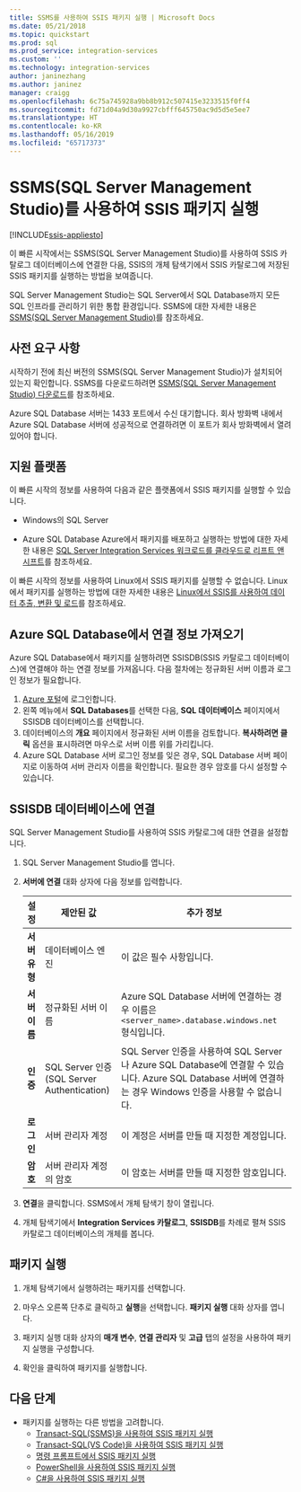 ```yaml
---
title: SSMS를 사용하여 SSIS 패키지 실행 | Microsoft Docs
ms.date: 05/21/2018
ms.topic: quickstart
ms.prod: sql
ms.prod_service: integration-services
ms.custom: ''
ms.technology: integration-services
author: janinezhang
ms.author: janinez
manager: craigg
ms.openlocfilehash: 6c75a745928a9bb8b912c507415e3233515f0ff4
ms.sourcegitcommit: fd71d04a9d30a9927cbfff645750ac9d5d5e5ee7
ms.translationtype: HT
ms.contentlocale: ko-KR
ms.lasthandoff: 05/16/2019
ms.locfileid: "65717373"
---
```

# <a name="run-an-ssis-package-with-sql-server-management-studio-ssms"></a>SSMS(SQL Server Management Studio)를 사용하여 SSIS 패키지 실행

[!INCLUDE[ssis-appliesto](../includes/ssis-appliesto-ssvrpluslinux-asdb-asdw-xxx.md)]


이 빠른 시작에서는 SSMS(SQL Server Management Studio)를 사용하여 SSIS 카탈로그 데이터베이스에 연결한 다음, SSIS의 개체 탐색기에서 SSIS 카탈로그에 저장된 SSIS 패키지를 실행하는 방법을 보여줍니다.

SQL Server Management Studio는 SQL Server에서 SQL Database까지 모든 SQL 인프라를 관리하기 위한 통합 환경입니다. SSMS에 대한 자세한 내용은 [SSMS(SQL Server Management Studio)](../ssms/sql-server-management-studio-ssms.md)를 참조하세요.

## <a name="prerequisites"></a>사전 요구 사항

시작하기 전에 최신 버전의 SSMS(SQL Server Management Studio)가 설치되어 있는지 확인합니다. SSMS를 다운로드하려면 [SSMS(SQL Server Management Studio) 다운로드](https://docs.microsoft.com/sql/ssms/download-sql-server-management-studio-ssms)를 참조하세요.

Azure SQL Database 서버는 1433 포트에서 수신 대기합니다. 회사 방화벽 내에서 Azure SQL Database 서버에 성공적으로 연결하려면 이 포트가 회사 방화벽에서 열려 있어야 합니다.

## <a name="supported-platforms"></a>지원 플랫폼

이 빠른 시작의 정보를 사용하여 다음과 같은 플랫폼에서 SSIS 패키지를 실행할 수 있습니다.

-   Windows의 SQL Server

-   Azure SQL Database Azure에서 패키지를 배포하고 실행하는 방법에 대한 자세한 내용은 [SQL Server Integration Services 워크로드를 클라우드로 리프트 앤 시프트](lift-shift/ssis-azure-lift-shift-ssis-packages-overview.md)를 참조하세요.

이 빠른 시작의 정보를 사용하여 Linux에서 SSIS 패키지를 실행할 수 없습니다. Linux에서 패키지를 실행하는 방법에 대한 자세한 내용은 [Linux에서 SSIS를 사용하여 데이터 추출, 변환 및 로드](../linux/sql-server-linux-migrate-ssis.md)를 참조하세요.

## <a name="for-azure-sql-database-get-the-connection-info"></a>Azure SQL Database에서 연결 정보 가져오기

Azure SQL Database에서 패키지를 실행하려면 SSISDB(SSIS 카탈로그 데이터베이스)에 연결해야 하는 연결 정보를 가져옵니다. 다음 절차에는 정규화된 서버 이름과 로그인 정보가 필요합니다.

1. [Azure 포털](https://portal.azure.com/)에 로그인합니다.
2. 왼쪽 메뉴에서 **SQL Databases**를 선택한 다음, **SQL 데이터베이스** 페이지에서 SSISDB 데이터베이스를 선택합니다. 
3. 데이터베이스의 **개요** 페이지에서 정규화된 서버 이름을 검토합니다. **복사하려면 클릭** 옵션을 표시하려면 마우스로 서버 이름 위를 가리킵니다. 
4. Azure SQL Database 서버 로그인 정보를 잊은 경우, SQL Database 서버 페이지로 이동하여 서버 관리자 이름을 확인합니다. 필요한 경우 암호를 다시 설정할 수 있습니다.

## <a name="connect-to-the-ssisdb-database"></a>SSISDB 데이터베이스에 연결

SQL Server Management Studio를 사용하여 SSIS 카탈로그에 대한 연결을 설정합니다. 

1. SQL Server Management Studio를 엽니다.

2. **서버에 연결** 대화 상자에 다음 정보를 입력합니다.

   | 설정       | 제안된 값 | 추가 정보 | 
   | ------------ | ------------------ | ------------------------------------------------- | 
   | **서버 유형** | 데이터베이스 엔진 | 이 값은 필수 사항입니다. |
   | **서버 이름** | 정규화된 서버 이름 | Azure SQL Database 서버에 연결하는 경우 이름은 `<server_name>.database.windows.net` 형식입니다. |
   | **인증** | SQL Server 인증(SQL Server Authentication) | SQL Server 인증을 사용하여 SQL Server나 Azure SQL Database에 연결할 수 있습니다. Azure SQL Database 서버에 연결하는 경우 Windows 인증을 사용할 수 없습니다. |
   | **로그인** | 서버 관리자 계정 | 이 계정은 서버를 만들 때 지정한 계정입니다. |
   | **암호** | 서버 관리자 계정의 암호 | 이 암호는 서버를 만들 때 지정한 암호입니다. |

3. **연결**을 클릭합니다. SSMS에서 개체 탐색기 창이 열립니다. 

4. 개체 탐색기에서 **Integration Services 카탈로그**, **SSISDB**를 차례로 펼쳐 SSIS 카탈로그 데이터베이스의 개체를 봅니다.

## <a name="run-a-package"></a>패키지 실행

1. 개체 탐색기에서 실행하려는 패키지를 선택합니다.

2. 마우스 오른쪽 단추로 클릭하고 **실행**을 선택합니다. **패키지 실행** 대화 상자를 엽니다.

3.  패키지 실행 대화 상자의 **매개 변수**, **연결 관리자** 및 **고급** 탭의 설정을 사용하여 패키지 실행을 구성합니다.

4.  확인을 클릭하여 패키지를 실행합니다.

## <a name="next-steps"></a>다음 단계
- 패키지를 실행하는 다른 방법을 고려합니다.
    - [Transact-SQL(SSMS)을 사용하여 SSIS 패키지 실행](./ssis-quickstart-run-tsql-ssms.md)
    - [Transact-SQL(VS Code)을 사용하여 SSIS 패키지 실행](ssis-quickstart-run-tsql-vscode.md)
    - [명령 프롬프트에서 SSIS 패키지 실행](./ssis-quickstart-run-cmdline.md)
    - [PowerShell을 사용하여 SSIS 패키지 실행](ssis-quickstart-run-powershell.md)
    - [C#을 사용하여 SSIS 패키지 실행](./ssis-quickstart-run-dotnet.md) 
